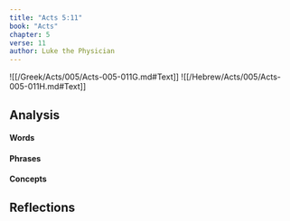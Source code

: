 ```yaml
---
title: "Acts 5:11"
book: "Acts"
chapter: 5
verse: 11
author: Luke the Physician
---
```

![[/Greek/Acts/005/Acts-005-011G.md#Text]]
![[/Hebrew/Acts/005/Acts-005-011H.md#Text]]

## Analysis

#### Words

#### Phrases

#### Concepts

## Reflections
